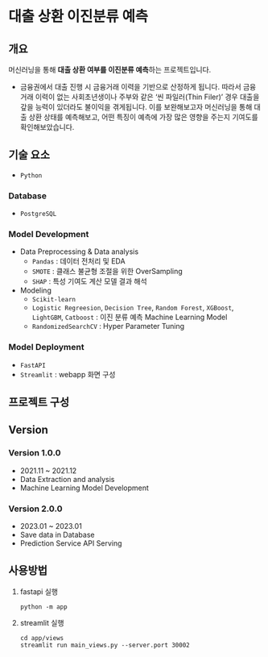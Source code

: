 # 대출 상환 이진분류 예측

## 개요

머신러닝을 통해 **대출 상환 여부를 이진분류 예측**하는 프로젝트입니다.
- 금융권에서 대출 진행 시 금융거래 이력을 기반으로 산정하게 됩니다. 따라서 금융 거래 이력이 없는 사회초년생이나 주부와 같은 ‘씬 파일러(Thin Filer)’ 경우 대출을 갚을 능력이 있더라도 불이익을 겪게됩니다. 이를 보완해보고자 머신러닝을 통해 대출 상환 상태를 예측해보고, 어떤 특징이 예측에 가장 많은 영향을 주는지 기여도를 확인해보았습니다.

## 기술 요소
- `Python`
### Database
- `PostgreSQL`
### Model Development
-  Data Preprocessing & Data analysis
    - `Pandas` : 데이터 전처리 및 EDA
    - `SMOTE` : 클래스 불균형 조절을 위한 OverSampling
    - `SHAP` : 특성 기여도 계산 모델 결과 해석
-  Modeling
    - `Scikit-learn`
    - `Logistic Regreesion`, `Decision Tree`, `Random Forest`, `XGBoost`, `LightGBM`, `Catboost` : 이진 분류 예측 Machine Learning Model
    - `RandomizedSearchCV` : Hyper Parameter Tuning

### Model Deployment
- `FastAPI`
- `Streamlit` : webapp 화면 구성


## 프로젝트 구성


## Version
### Version 1.0.0
- 2021.11 ~ 2021.12
- Data Extraction and analysis
- Machine Learning Model Development
### Version 2.0.0
- 2023.01 ~ 2023.01
- Save data in Database
- Prediction Service API Serving

## 사용방법 
1. fastapi 실행
    ```
    python -m app
    ```
2. streamlit 실행
    ```
    cd app/views
    streamlit run main_views.py --server.port 30002
    ```
